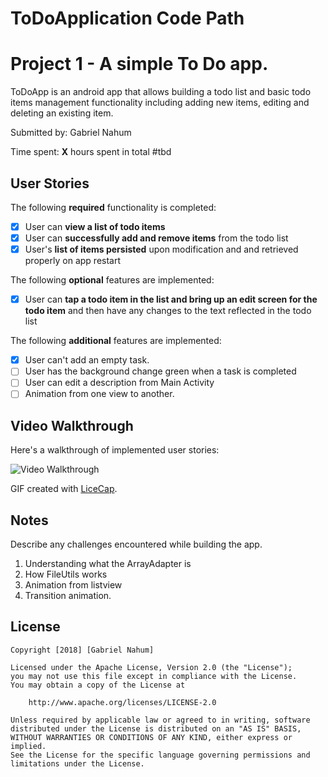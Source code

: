 # ToDoApplication Code Path
# Project 1 - A simple To Do app. 

ToDoApp is an android app that allows building a todo list and basic todo items management functionality including adding new items, editing and deleting an existing item.

Submitted by: Gabriel Nahum

Time spent: **X** hours spent in total #tbd

## User Stories

The following **required** functionality is completed:

* [x] User can **view a list of todo items**
* [x] User can **successfully add and remove items** from the todo list
* [x] User's **list of items persisted** upon modification and and retrieved properly on app restart

The following **optional** features are implemented:

* [x] User can **tap a todo item in the list and bring up an edit screen for the todo item** and then have any changes to the text reflected in the todo list

The following **additional** features are implemented:

* [x] User can't add an empty task. 
* [ ] User has the background change green when a task is completed 
* [ ] User can edit a description from Main Activity
* [ ] Animation from one view to another. 

## Video Walkthrough

Here's a walkthrough of implemented user stories:

<img src='http://i.imgur.com/link/to/your/gif/file.gif' title='Video Walkthrough' width='' alt='Video Walkthrough' />

GIF created with [LiceCap](http://www.cockos.com/licecap/).

## Notes

Describe any challenges encountered while building the app.

1. Understanding what the ArrayAdapter is 
2. How FileUtils works
3. Animation from listview 
4. Transition animation. 
## License

    Copyright [2018] [Gabriel Nahum]

    Licensed under the Apache License, Version 2.0 (the "License");
    you may not use this file except in compliance with the License.
    You may obtain a copy of the License at

        http://www.apache.org/licenses/LICENSE-2.0

    Unless required by applicable law or agreed to in writing, software
    distributed under the License is distributed on an "AS IS" BASIS,
    WITHOUT WARRANTIES OR CONDITIONS OF ANY KIND, either express or implied.
    See the License for the specific language governing permissions and
    limitations under the License.
